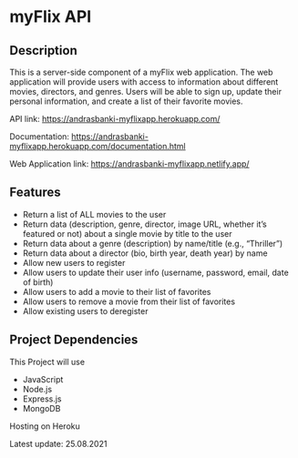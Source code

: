 # myFlix API

## Description

This is a server-side component of a myFlix web application. The web
application will provide users with access to information about different
movies, directors, and genres. Users will be able to sign up, update their
personal information, and create a list of their favorite movies.

API link: https://andrasbanki-myflixapp.herokuapp.com/

Documentation: https://andrasbanki-myflixapp.herokuapp.com/documentation.html

Web Application link: https://andrasbanki-myflixapp.netlify.app/

## Features

-   Return a list of ALL movies to the user
-   Return data (description, genre, director, image URL, whether it’s featured or not) about a
    single movie by title to the user
-   Return data about a genre (description) by name/title (e.g., “Thriller”)
-   Return data about a director (bio, birth year, death year) by name
-   Allow new users to register
-   Allow users to update their user info (username, password, email, date of birth)
-   Allow users to add a movie to their list of favorites
-   Allow users to remove a movie from their list of favorites
-   Allow existing users to deregister

## Project Dependencies

This Project will use

-   JavaScript
-   Node.js
-   Express.js
-   MongoDB

Hosting on Heroku

Latest update: 25.08.2021
